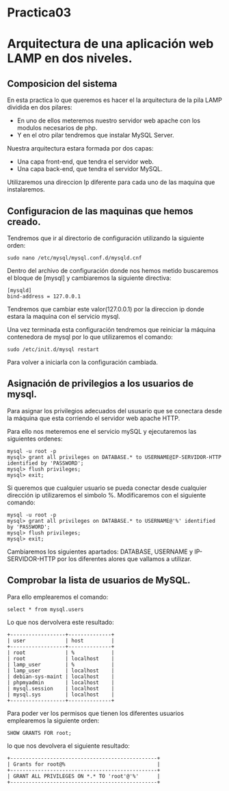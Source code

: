 # Practica03

# Arquitectura de una aplicación web LAMP en dos niveles.

## Composicion del sistema

En esta practica lo que queremos es hacer el la arquitectura de la pila LAMP dividida en dos pilares:

 - En uno de ellos meteremos nuestro servidor web apache con los modulos necesarios de php. 
 - Y en el otro pilar tendremos que instalar MySQL Server.

Nuestra arquitectura estara formada por dos capas:

 - Una capa front-end, que tendra el servidor web.
 - Una capa back-end, que tendra el servidor MySQL.
 
Utilizaremos una direccion Ip diferente para cada uno de las maquina que instalaremos.

## Configuracion de las maquinas que hemos creado.

Tendremos que ir al directorio de configuración utilizando la siguiente orden:

```
sudo nano /etc/mysql/mysql.conf.d/mysqld.cnf
```

Dentro del archivo de configuración donde nos hemos metido buscaremos el bloque de [mysql] y cambiaremos la siguiente directiva:

```
[mysqld]
bind-address = 127.0.0.1
```
Tendremos que cambiar este valor(127.0.0.1) por la direccion ip donde estara la maquina con el servicio mysql.

Una vez terminada esta configuración tendremos que reiniciar la máquina contenedora de mysql por lo que utilizaremos el comando:

```
sudo /etc/init.d/mysql restart
```

Para volver a iniciarla con la configuración cambiada.

## Asignación de privilegios a los usuarios de mysql.

Para asignar los privilegios adecuados del ususario que se conectara desde la máquina que esta corriendo el servidor web apache HTTP.

Para ello nos meteremos ene el servicio mySQL y ejecutaremos las siguientes ordenes:

```
mysql -u root -p  
mysql> grant all privileges on DATABASE.* to USERNAME@IP-SERVIDOR-HTTP identified by 'PASSWORD';
mysql> flush privileges;
mysql> exit;
```

Si queremos que cualquier usuario se pueda conectar desde cualquier dirección ip utilizaremos el simbolo %.
Modificaremos con el siguiente comando:

```
mysql -u root -p  
mysql> grant all privileges on DATABASE.* to USERNAME@'%' identified by 'PASSWORD';
mysql> flush privileges;
mysql> exit;
```

Cambiaremos los siguientes apartados: DATABASE, USERNAME y IP-SERVIDOR-HTTP por los diferentes alores que vallamos a utilizar.

## Comprobar la lista de usuarios de MySQL.

Para ello emplearemos el comando:

```
select * from mysql.users
```

Lo que nos dervolvera este resultado:

```
+------------------+--------------+
| user             | host         |
+------------------+--------------+
| root             | %            |
| root             | localhost    |
| lamp_user        | %            |
| lamp_user        | localhost    |
| debian-sys-maint | localhost    |
| phpmyadmin       | localhost    |
| mysql.session    | localhost    |
| mysql.sys        | localhost    |
+------------------+--------------+
```

Para poder ver los permisos que tienen los diferentes usuarios emplearemos la siguiente orden:

```
SHOW GRANTS FOR root;
```

lo que nos devolvera el siguiente resultado:

```
+------------------------------------------------+
| Grants for root@%                              |
+------------------------------------------------+
| GRANT ALL PRIVILEGES ON *.* TO 'root'@'%'      |
+------------------------------------------------+
```






